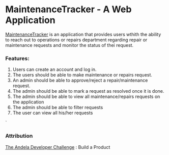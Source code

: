 # MaintenanceTracker - A Web Application

[MaintenanceTracker](https://artorious.github.io/MaintenanceTracker/) is an application that provides users wthith the ability to reach out to operations or repairs department regarding repair or maintenance requests and monitor the status of thei request.

### Features:

1.  Users can create an account and log in.
2.  The users should be able to make maintenance or repairs request.
3.  An admin should be able to approve/reject a repair/maintenance request.
4.  The admin should be able to mark a request as resolved once it is done.
5.  The admin should be able to view all maintenance/repairs requests on the application
6.  The admin should be able to filter requests
7.  The user can view all his/her requests


`   
### Attribution
[The Andela Developer Challenge](https://docs.google.com/document/d/1_579P_foh3rYVSlXXOtrZTGVRAbQ16NmOK9ejPY6hcM/edit#heading=h.3tasvsn4i3nd) : Build a Product

